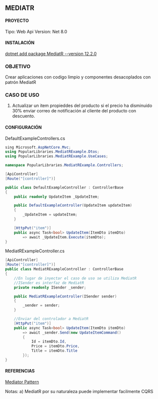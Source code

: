 ## MEDIATR

#### PROYECTO
Tipo: Web Api
Version: Net 8.0

#### INSTALACIÓN
[dotnet add package MediatR --version 12.2.0](https://www.nuget.org/packages/MediatR/#supportedframeworks-body-tab)

### OBJETIVO
Crear aplicaciones con codigo limpio y componentes desacoplados con patrón MediatR 

### CASO DE USO
1. Actualizar un item propieddes del producto si el precio ha disminuido 30% enviar correo de notificación al cliente del producto con descuento. 
   
#### CONFIGURACIÓN

DefaultExampleControllers.cs
```csharp
sing Microsoft.AspNetCore.Mvc;
using PopularLibraries.MediatRExample.Dtos;
using PopularLibraries.MediatRExample.UseCases;

namespace PopularLibraries.MediatRExample.Controllers;

[ApiController]
[Route("[controller]")]

public class DefaultExampleController : ControllerBase
{
    public readonly UpdateItem _UpdateItem;

    public DefaultExampleController(UpdateItem updateItem)
    {
        _UpdateItem = updateItem;
    }

    [HttpPut("item")]
    public async Task<bool> UpdateItem(ItemDto itemDto)
        => await _UpdateItem.Execute(itemDto);
}

```

MediatRExampleController.cs
```csharp
[ApiController]
[Route("[controller]")]
public class MediatRExampleController : ControllerBase
{
    //En lugar de inyectar el caso de uso se utiliza MediatR
    //ISender es interfaz de MediatR
    private readonly ISender _sender;

    public MediatRExampleController(ISender sender)
    {
        _sender = sender;
    }

    //Enviar del controlador a MediatR
    [HttpPut("item")]
    public async Task<bool> UpdateItem(ItemDto itemDto)
        => await _sender.Send(new UpdateItemCommand()
        {
            Id = itemDto.Id,
            Price = itemDto.Price,
            Title = itemDto.Title
        });
}

```

#### REFERENCIAS
[Mediator Pattern](https://refactoring.guru/es/design-patterns/mediator)

Notas:
a) MediatR por su naturaleza puede implementar facilmente CQRS
